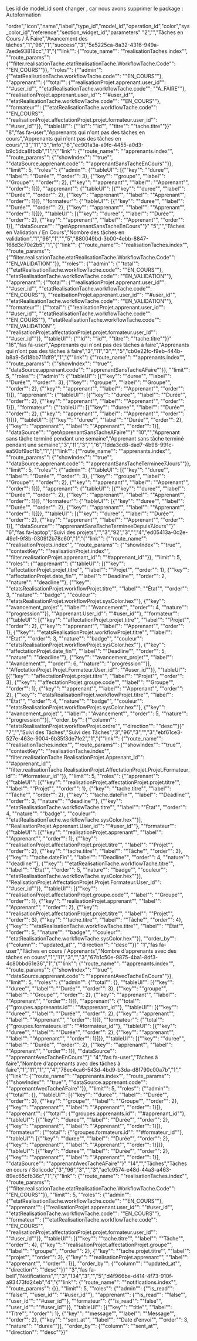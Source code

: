 Les id de model_id sont changer , car nous avons supprimer 
le package : Autoformation

"ordre","icon","name","label","type_id","model_id","operation_id","color","sys_color_id","reference","section_widget_id","parameters"
"2","","Tâches en Cours / À Faire","Avancement des tâches","1","96","1","success","3","5e5225ca-8a32-4316-949a-7aede93818cc","1","{""link"": {""route_name"": ""realisationTaches.index"", ""route_params"": {""filter.realisationTache.etatRealisationTache.WorkflowTache.Code"": ""EN_COURS""}}, ""roles"": {""admin"": {""etatRealisationTache.workflowTache.code"": ""EN_COURS""}, ""apprenant"": {""total"": {""realisationProjet.apprenant.user_id"": ""#user_id"", ""etatRealisationTache.workflowTache.code"": ""A_FAIRE""}, ""realisationProjet.apprenant.user_id"": ""#user_id"", ""etatRealisationTache.workflowTache.code"": ""EN_COURS""}, ""formateur"": {""etatRealisationTache.workflowTache.code"": ""EN_COURS"", ""realisationProjet.affectationProjet.projet.formateur.user_id"": ""#user_id""}}, ""tableUI"": {""Id"": ""id"", ""titre"": ""tache.titre""}}"
"8","fas fa-user","Apprenants qui n'ont pas des tâches en cours","Apprenants qui n'ont pas des tâches en cours","3","11","3","info","6","ec901a3a-a9fc-4455-a0d3-b9c5dca8fbdb","1","{""link"": {""route_name"": ""apprenants.index"", ""route_params"": {""showIndex"": ""true"", ""dataSource.apprenant.code"": ""apprenantSansTacheEnCours""}}, ""limit"": 5, ""roles"": {""admin"": {""tableUI"": [{""key"": ""duree"", ""label"": ""Durée"", ""order"": 3}, {""key"": ""groupe"", ""label"": ""Groupe"", ""order"": 2}, {""key"": ""apprenant"", ""label"": ""Apprenant"", ""order"": 1}]}, ""apprenant"": {""tableUI"": [{""key"": ""duree"", ""label"": ""Durée"", ""order"": 2}, {""key"": ""apprenant"", ""label"": ""Apprenant"", ""order"": 1}]}, ""formateur"": {""tableUI"": [{""key"": ""duree"", ""label"": ""Durée"", ""order"": 2}, {""key"": ""apprenant"", ""label"": ""Apprenant"", ""order"": 1}]}}, ""tableUI"": [{""key"": ""duree"", ""label"": ""Durée"", ""order"": 2}, {""key"": ""apprenant"", ""label"": ""Apprenant"", ""order"": 1}], ""dataSource"": ""getApprenantSansTacheEnCours""}"
"5","","Tâches en Validation / En Cours","Nombre des tâches en validation","1","96","1","","5","880049bd-3b00-4ebb-8847-168d3c70e2b5","1","{""link"": {""route_name"": ""realisationTaches.index"", ""route_params"": {""filter.realisationTache.etatRealisationTache.WorkflowTache.Code"": ""EN_VALIDATION""}}, ""roles"": {""admin"": {""total"": {""etatRealisationTache.workflowTache.code"": ""EN_COURS""}, ""etatRealisationTache.workflowTache.code"": ""EN_VALIDATION""}, ""apprenant"": {""total"": {""realisationProjet.apprenant.user_id"": ""#user_id"", ""etatRealisationTache.workflowTache.code"": ""EN_COURS""}, ""realisationProjet.apprenant.user_id"": ""#user_id"", ""etatRealisationTache.workflowTache.code"": ""EN_VALIDATION""}, ""formateur"": {""total"": {""realisationProjet.apprenant.user_id"": ""#user_id"", ""etatRealisationTache.workflowTache.code"": ""EN_COURS""}, ""etatRealisationTache.workflowTache.code"": ""EN_VALIDATION"", ""realisationProjet.affectationProjet.projet.formateur.user_id"": ""#user_id""}}, ""tableUI"": {""Id"": ""id"", ""titre"": ""tache.titre""}}"
"16","fas fa-user","Apprenants qui n'ont pas des tâches à faire","Apprenants qui n'ont pas des tâches à faire","3","11","3","","5","cb0e22fc-f9eb-444b-b8a9-5d18bb711df9","1","{""link"": {""route_name"": ""apprenants.index"", ""route_params"": {""showIndex"": ""true"", ""dataSource.apprenant.code"": ""apprenantSansTacheAFaire""}}, ""limit"": 5, ""roles"": {""admin"": {""tableUI"": [{""key"": ""duree"", ""label"": ""Durée"", ""order"": 3}, {""key"": ""groupe"", ""label"": ""Groupe"", ""order"": 2}, {""key"": ""apprenant"", ""label"": ""Apprenant"", ""order"": 1}]}, ""apprenant"": {""tableUI"": [{""key"": ""duree"", ""label"": ""Durée"", ""order"": 2}, {""key"": ""apprenant"", ""label"": ""Apprenant"", ""order"": 1}]}, ""formateur"": {""tableUI"": [{""key"": ""duree"", ""label"": ""Durée"", ""order"": 2}, {""key"": ""apprenant"", ""label"": ""Apprenant"", ""order"": 1}]}}, ""tableUI"": [{""key"": ""duree"", ""label"": ""Durée"", ""order"": 2}, {""key"": ""apprenant"", ""label"": ""Apprenant"", ""order"": 1}], ""dataSource"": ""getApprenantSansTacheAFaire""}"
"10","","Apprenant sans tâche terminé pendant une semaine","Apprenant sans tâche terminé pendant une semaine","3","11","3","","6","1dda3cd8-dad7-4b98-991c-ea50bf9acf1b","1","{""link"": {""route_name"": ""apprenants.index"", ""route_params"": {""showIndex"": ""true"", ""dataSource.apprenant.code"": ""apprenantSansTacheTerminee7Jours""}}, ""limit"": 5, ""roles"": {""admin"": {""tableUI"": [{""key"": ""duree"", ""label"": ""Durée"", ""order"": 3}, {""key"": ""groupe"", ""label"": ""Groupe"", ""order"": 2}, {""key"": ""apprenant"", ""label"": ""Apprenant"", ""order"": 1}]}, ""apprenant"": {""tableUI"": [{""key"": ""duree"", ""label"": ""Durée"", ""order"": 2}, {""key"": ""apprenant"", ""label"": ""Apprenant"", ""order"": 1}]}, ""formateur"": {""tableUI"": [{""key"": ""duree"", ""label"": ""Durée"", ""order"": 2}, {""key"": ""apprenant"", ""label"": ""Apprenant"", ""order"": 1}]}}, ""tableUI"": [{""key"": ""duree"", ""label"": ""Durée"", ""order"": 2}, {""key"": ""apprenant"", ""label"": ""Apprenant"", ""order"": 1}], ""dataSource"": ""apprenantSansTacheTermineeDepuis7Jours""}"
"6","fas fa-laptop","Suivi des projets","","3","92","3","","4","ed05413a-0c2e-49e1-9f8b-0309f2b78c60","1","{""link"": {""route_name"": ""realisationProjets.index"", ""route_params"": {""showIndex"": ""true"", ""contextKey"": ""realisationProjet.index"", ""filter.realisationProjet.apprenant_id"": ""#apprenant_id""}}, ""limit"": 5, ""roles"": {""apprenant"": {""tableUI"": [{""key"": ""affectationProjet.projet.titre"", ""label"": ""Projet"", ""order"": 1}, {""key"": ""affectationProjet.date_fin"", ""label"": ""Deadline"", ""order"": 2, ""nature"": ""deadline""}, {""key"": ""etatsRealisationProjet.workflowProjet.titre"", ""label"": ""État"", ""order"": 3, ""nature"": ""badge"", ""couleur"": ""etatsRealisationProjet.workflowProjet.sysColor.hex""}, {""key"": ""avancement_projet"", ""label"": ""Avancement"", ""order"": 4, ""nature"": ""progression""}], ""Apprenant.User_id"": ""#user_id""}, ""formateur"": {""tableUI"": [{""key"": ""affectationProjet.projet.titre"", ""label"": ""Projet"", ""order"": 2}, {""key"": ""apprenant"", ""label"": ""Apprenant"", ""order"": 1}, {""key"": ""etatsRealisationProjet.workflowProjet.titre"", ""label"": ""État"", ""order"": 3, ""nature"": ""badge"", ""couleur"": ""etatsRealisationProjet.workflowProjet.sysColor.hex""}, {""key"": ""affectationProjet.date_fin"", ""label"": ""Deadline"", ""order"": 5, ""nature"": ""deadline""}, {""key"": ""avancement_projet"", ""label"": ""Avancement"", ""order"": 6, ""nature"": ""progression""}], ""AffectationProjet.Projet.Formateur.User_id"": ""#user_id""}}, ""tableUI"": [{""key"": ""affectationProjet.projet.titre"", ""label"": ""Projet"", ""order"": 3}, {""key"": ""affectationProjet.groupe.code"", ""label"": ""Groupe"", ""order"": 1}, {""key"": ""apprenant"", ""label"": ""Apprenant"", ""order"": 2}, {""key"": ""etatsRealisationProjet.workflowProjet.titre"", ""label"": ""État"", ""order"": 4, ""nature"": ""badge"", ""couleur"": ""etatsRealisationProjet.workflowProjet.sysColor.hex""}, {""key"": ""avancement_projet"", ""label"": ""Avancement"", ""order"": 5, ""nature"": ""progression""}], ""order_by"": {""column"": ""etatsRealisationProjet.workflowProjet.ordre"", ""direction"": ""desc""}}"
"7","","Suivi des Tâches","Suivi des Tâches","3","96","3","","3","ebf61ce3-527e-463e-9004-6b35f3de7fe2","1","{""link"": {""route_name"": ""realisationTaches.index"", ""route_params"": {""showIndex"": ""true"", ""contextKey"": ""realisationTache.index"", ""filter.realisationTache.RealisationProjet.Apprenant_id"": ""#apprenant_id"", ""filter.realisationTache.RealisationProjet.AffectationProjet.Projet.Formateur_id"": ""#formateur_id""}}, ""limit"": 5, ""roles"": {""apprenant"": {""tableUI"": [{""key"": ""realisationProjet.affectationProjet.projet.titre"", ""label"": ""Projet"", ""order"": 1}, {""key"": ""tache.titre"", ""label"": ""Tâche"", ""order"": 2}, {""key"": ""tache.dateFin"", ""label"": ""Deadline"", ""order"": 3, ""nature"": ""deadline""}, {""key"": ""etatRealisationTache.workflowTache.titre"", ""label"": ""État"", ""order"": 4, ""nature"": ""badge"", ""couleur"": ""etatRealisationTache.workflowTache.sysColor.hex""}], ""RealisationProjet.Apprenant.User_id"": ""#user_id""}, ""formateur"": {""tableUI"": [{""key"": ""realisationProjet.apprenant"", ""label"": ""Apprenant"", ""order"": 1}, {""key"": ""realisationProjet.affectationProjet.projet.titre"", ""label"": ""Projet"", ""order"": 2}, {""key"": ""tache.titre"", ""label"": ""Tâche"", ""order"": 3}, {""key"": ""tache.dateFin"", ""label"": ""Deadline"", ""order"": 4, ""nature"": ""deadline""}, {""key"": ""etatRealisationTache.workflowTache.titre"", ""label"": ""État"", ""order"": 5, ""nature"": ""badge"", ""couleur"": ""etatRealisationTache.workflowTache.sysColor.hex""}], ""RealisationProjet.AffectationProjet.Projet.Formateur.User_id"": ""#user_id""}}, ""tableUI"": [{""key"": ""realisationProjet.affectationProjet.groupe.code"", ""label"": ""Groupe"", ""order"": 1}, {""key"": ""realisationProjet.apprenant"", ""label"": ""Apprenant"", ""order"": 2}, {""key"": ""realisationProjet.affectationProjet.projet.titre"", ""label"": ""Projet"", ""order"": 3}, {""key"": ""tache.titre"", ""label"": ""Tâche"", ""order"": 4}, {""key"": ""etatRealisationTache.workflowTache.titre"", ""label"": ""État"", ""order"": 5, ""nature"": ""badge"", ""couleur"": ""etatRealisationTache.workflowTache.sysColor.hex""}], ""order_by"": {""column"": ""updated_at"", ""direction"": ""desc""}}"
"1","fas fa-user","Tâches en cours / Apprenants","Nombre d'apprenants avec des tâches en cours","1","11","3","","3","67b1c50e-9875-4ba1-8df3-4c80bbd61e36","1","{""link"": {""route_name"": ""apprenants.index"", ""route_params"": {""showIndex"": ""true"", ""dataSource.apprenant.code"": ""apprenantAvecTacheEnCours""}}, ""limit"": 5, ""roles"": {""admin"": {""total"": {}, ""tableUI"": [{""key"": ""duree"", ""label"": ""Durée"", ""order"": 3}, {""key"": ""groupe"", ""label"": ""Groupe"", ""order"": 2}, {""key"": ""apprenant"", ""label"": ""Apprenant"", ""order"": 1}]}, ""apprenant"": {""total"": {""groupes.apprenants.id"": ""#apprenant_id""}, ""tableUI"": [{""key"": ""duree"", ""label"": ""Durée"", ""order"": 2}, {""key"": ""apprenant"", ""label"": ""Apprenant"", ""order"": 1}]}, ""formateur"": {""total"": {""groupes.formateurs.id"": ""#formateur_id""}, ""tableUI"": [{""key"": ""duree"", ""label"": ""Durée"", ""order"": 2}, {""key"": ""apprenant"", ""label"": ""Apprenant"", ""order"": 1}]}}, ""tableUI"": [{""key"": ""duree"", ""label"": ""Durée"", ""order"": 2}, {""key"": ""apprenant"", ""label"": ""Apprenant"", ""order"": 1}], ""dataSource"": ""apprenantAvecTacheEnCours""}"
"4","fas fa-user","Tâches à faire","Nombre d'apprenants avec des  tâches à faire","1","11","1","","4","78ec4ca6-543d-4bd9-b3da-d8f790c00a7b","1","{""link"": {""route_name"": ""apprenants.index"", ""route_params"": {""showIndex"": ""true"", ""dataSource.apprenant.code"": ""apprenantAvecTacheAFaire""}}, ""limit"": 5, ""roles"": {""admin"": {""total"": {}, ""tableUI"": [{""key"": ""duree"", ""label"": ""Durée"", ""order"": 3}, {""key"": ""groupe"", ""label"": ""Groupe"", ""order"": 2}, {""key"": ""apprenant"", ""label"": ""Apprenant"", ""order"": 1}]}, ""apprenant"": {""total"": {""groupes.apprenants.id"": ""#apprenant_id""}, ""tableUI"": [{""key"": ""duree"", ""label"": ""Durée"", ""order"": 2}, {""key"": ""apprenant"", ""label"": ""Apprenant"", ""order"": 1}]}, ""formateur"": {""total"": {""groupes.formateurs.id"": ""#formateur_id""}, ""tableUI"": [{""key"": ""duree"", ""label"": ""Durée"", ""order"": 2}, {""key"": ""apprenant"", ""label"": ""Apprenant"", ""order"": 1}]}}, ""tableUI"": [{""key"": ""duree"", ""label"": ""Durée"", ""order"": 2}, {""key"": ""apprenant"", ""label"": ""Apprenant"", ""order"": 1}], ""dataSource"": ""apprenantAvecTacheAFaire""}"
"14","","Tâches","Tâches en cours / Solicode","3","96","3","","3","ac1c9574-e48d-44a3-a463-89ec65cfb36c","1","{""link"": {""route_name"": ""realisationTaches.index"", ""route_params"": {""filter.realisationTache.etatRealisationTache.WorkflowTache.Code"": ""EN_COURS""}}, ""limit"": 5, ""roles"": {""admin"": {""etatRealisationTache.workflowTache.code"": ""EN_COURS""}, ""apprenant"": {""realisationProjet.apprenant.user_id"": ""#user_id"", ""etatRealisationTache.workflowTache.code"": ""EN_COURS""}, ""formateur"": {""etatRealisationTache.workflowTache.code"": ""EN_COURS"", ""realisationProjet.affectationProjet.projet.formateur.user_id"": ""#user_id""}}, ""tableUI"": [{""key"": ""tache.titre"", ""label"": ""Tâche"", ""order"": 4}, {""key"": ""realisationProjet.affectationProjet.groupe"", ""label"": ""groupe"", ""order"": 2}, {""key"": ""tache.projet.titre"", ""label"": ""projet"", ""order"": 3}, {""key"": ""realisationProjet.apprenant"", ""label"": ""apprenant"", ""order"": 1}], ""order_by"": {""column"": ""updated_at"", ""direction"": ""desc""}}"
"3","fas fa-bell","Notifications","","3","134","3","","5","d4f966be-d414-4f73-910f-a93473fd24eb","4","{""link"": {""route_name"": ""notifications.index"", ""route_params"": {}}, ""limit"": 5, ""roles"": {""admin"": {""is_read"": ""false"", ""user_id"": ""#user_id""}, ""apprenant"": {""is_read"": ""false"", ""user_id"": ""#user_id""}, ""formateur"": {""is_read"": ""false"", ""user_id"": ""#user_id""}}, ""tableUI"": [{""key"": ""title"", ""label"": ""Titre"", ""order"": 1}, {""key"": ""message"", ""label"": ""Message"", ""order"": 2}, {""key"": ""sent_at"", ""label"": ""Date d'envoi"", ""order"": 3, ""nature"": ""duree""}], ""order_by"": {""column"": ""sent_at"", ""direction"": ""desc""}}"